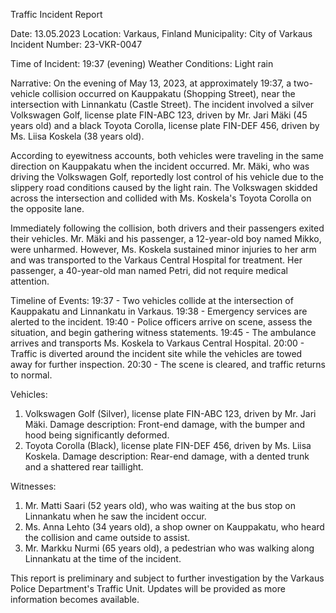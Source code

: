  Traffic Incident Report

Date: 13.05.2023
Location: Varkaus, Finland
Municipality: City of Varkaus
Incident Number: 23-VKR-0047

Time of Incident: 19:37 (evening)
Weather Conditions: Light rain

Narrative:
On the evening of May 13, 2023, at approximately 19:37, a two-vehicle collision occurred on Kauppakatu (Shopping Street), near the intersection with Linnankatu (Castle Street). The incident involved a silver Volkswagen Golf, license plate FIN-ABC 123, driven by Mr. Jari Mäki (45 years old) and a black Toyota Corolla, license plate FIN-DEF 456, driven by Ms. Liisa Koskela (38 years old).

According to eyewitness accounts, both vehicles were traveling in the same direction on Kauppakatu when the incident occurred. Mr. Mäki, who was driving the Volkswagen Golf, reportedly lost control of his vehicle due to the slippery road conditions caused by the light rain. The Volkswagen skidded across the intersection and collided with Ms. Koskela's Toyota Corolla on the opposite lane.

Immediately following the collision, both drivers and their passengers exited their vehicles. Mr. Mäki and his passenger, a 12-year-old boy named Mikko, were unharmed. However, Ms. Koskela sustained minor injuries to her arm and was transported to the Varkaus Central Hospital for treatment. Her passenger, a 40-year-old man named Petri, did not require medical attention.

Timeline of Events:
19:37 - Two vehicles collide at the intersection of Kauppakatu and Linnankatu in Varkaus.
19:38 - Emergency services are alerted to the incident.
19:40 - Police officers arrive on scene, assess the situation, and begin gathering witness statements.
19:45 - The ambulance arrives and transports Ms. Koskela to Varkaus Central Hospital.
20:00 - Traffic is diverted around the incident site while the vehicles are towed away for further inspection.
20:30 - The scene is cleared, and traffic returns to normal.

Vehicles:
1. Volkswagen Golf (Silver), license plate FIN-ABC 123, driven by Mr. Jari Mäki. Damage description: Front-end damage, with the bumper and hood being significantly deformed.
2. Toyota Corolla (Black), license plate FIN-DEF 456, driven by Ms. Liisa Koskela. Damage description: Rear-end damage, with a dented trunk and a shattered rear taillight.

Witnesses:
1. Mr. Matti Saari (52 years old), who was waiting at the bus stop on Linnankatu when he saw the incident occur.
2. Ms. Anna Lehto (34 years old), a shop owner on Kauppakatu, who heard the collision and came outside to assist.
3. Mr. Markku Nurmi (65 years old), a pedestrian who was walking along Linnankatu at the time of the incident.

This report is preliminary and subject to further investigation by the Varkaus Police Department's Traffic Unit. Updates will be provided as more information becomes available.